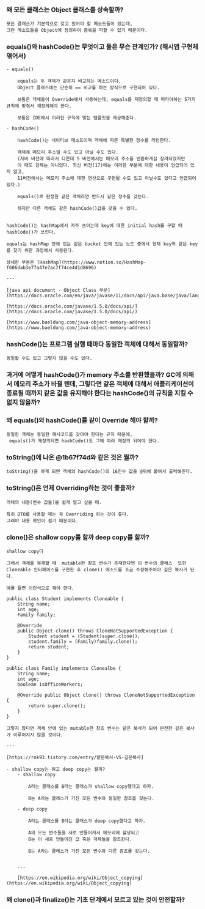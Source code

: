 ### 왜 모든 클래스는 Object 클래스를 상속할까?
    
    모든 클래스가 기본적으로 갖고 있어야 할 메소드들이 있는데,
    그런 메소드들을 Object에 정의하여 중복을 피할 수 있기 때문이다.
    
### equals()와 hashCode()는 무엇이고 둘은 무슨 관계인가? (해시맵 구현체 엮어서)
    - equals()
        
        equals는 두 객체가 같은지 비교하는 메소드이다. 
        Object 클래스에는 단순히 == 비교를 하는 방식으로 구현되어 있다.
        
        보통은 객체들이 Override해서 사용하는데, equals를 재정의할 때 따라야하는 5가지 규칙에 맞춰서 재정의해야 한다.
        
        보통은 IDE에서 이러한 규칙에 맞는 템플릿을 제공해준다.
        
    - hashCode()
        
        hashCode()는 네이티브 메소드이며 객체에 따른 특별한 정수를 리턴한다.
        
        객체에 메모리 주소일 수도 있고 아닐 수도 있다.
        (자바 버전에 따라서 다른데 5 버전에서는 메모리 주소를 반환하게끔 장려되었지만 
        이 때도 강제는 아니었다. 최신 버전(17)에는 이러한 부분에 대한 내용이 언급되어 있지 않고,
        11버전에서는 메모리 주소에 대한 연산으로 구현될 수도 있고 아닐수도 있다고 언급되어 있다.)
        
        equals()로 판정한 같은 객체라면 반드시 같은 정수를 갖는다.
        
        하지만 다른 객체도 같은 hashCode()값을 갖을 수 있다.
        
    
    hashCode()는 hashMap에서 자주 쓰이는데 key에 대한 initial hash를 구할 때 hashCode()가 쓰인다.
    
    equals는 hashMap 안에 있는 같은 bucket 안에 있는 노드 중에서 현재 key와 같은 key를 찾기 위한 과정에서 사용된다. 
    
    상세한 부분은 [HashMap](https://www.notion.so/HashMap-f606dab3e77a47e7ac7f74ce4d1d8696) 
    
    ---
    
    [java api document - Object Class 부분](https://docs.oracle.com/en/java/javase/11/docs/api/java.base/java/lang/Object.html#hashCode())
    
    [https://docs.oracle.com/javase/1.5.0/docs/api/](https://docs.oracle.com/javase/1.5.0/docs/api/)
    
    [https://www.baeldung.com/java-object-memory-address](https://www.baeldung.com/java-object-memory-address)
    
### hashCode()는 프로그램 실행 때마다 동일한 객체에 대해서 동일할까?
    
    동일할 수도 있고 그렇지 않을 수도 있다.
    
### 과거에 어떻게 hashCode()가 memory 주소를 반환했을까? GC에 의해서 메모리 주소가 바뀔 텐데, 그렇다면 같은 객체에 대해서 애플리케이션이 종료될 때까지 같은 값을 유지해야 한다는 hashCode()의 규칙을 지킬 수 없지 않을까?
### 왜 equals()와 hashCode()를 같이 Override 해야 할까?
    
    동일한 객체는 동일한 해시코드를 갖아야 한다는 규칙 때문에,
     equals()가 재정의되면 hashCode()도 그에 따라 재정의 되어야 한다.
    
### toString()에 나온 @1b67f74d와 같은 것은 뭘까?
    
    toString()을 하게 되면 객체의 hashCode()의 16진수 값을 @뒤에 붙여서 출력해준다.
    
### toString()은 언제 Overriding하는 것이 좋을까?
    
    객체의 내용(변수 값들)을 쉽게 알고 싶을 때.
    
    특히 DTO를 사용할 때는 꼭 Overriding 하는 것이 좋다.
    그래야 내용 확인이 쉽기 때문이다.
    
### clone()은 shallow copy를 할까 deep copy를 할까?
    
    shallow copy다 
    
    그래서 객체를 복제할 때  mutable한 참조 변수가 존재한다면 이 변수의 클래스  또한 Cloneable 인터페이스를 구현한 후 clone() 메소드를 조금 수정해주어야 깊은 복사가 된다.
    
    예를 들면 이런식으로 해야 한다.
    
    public class Student implements Cloneable { 
    	String name; 
    	int age; 
    	Family family; 
    
    	@Override 
    	public Object clone() throws CloneNotSupportedException { 
    		Student student = (Student)super.clone(); 
    		student.family = (Family)family.clone(); 
    		return student; 
    	} 
    }
    
    public class Family implements Clonealbe { 
    	String name; 
    	int age; 
    	boolean isOfficeWorkers;
     
    	@Override public Object clone() throws CloneNotSupportedException { 
    		return super.clone(); 
    	} 
    }
    
    그렇지 않다면 객체 안에 있는 mutable한 참조 변수는 얕은 복사가 되어 완전한 깊은 복사가 이루어지지 않을 것이다. 
    
    ---
    
    [https://rok93.tistory.com/entry/얕은복사-VS-깊은복사]
    
    - shallow copy는 뭐고 deep copy는 뭘까?
        - shallow copy
            
            A라는 클래스를 B라는 클래스가 shallow copy했다고 하자.
            
            B는 A라는 클래스가 가진 모든 변수와 동일한 참조를 갖는다.
            
        - deep copy
            
            A라는 클래스를 B라는 클래스가 deep copy했다고 하자.
            
            A의 모든 변수들을 새로 만들어져서 메모리에 할당되고
            B는 이 새로 만들어진 값 혹은 객체들을 참조한다.
            
            B는 A라는 클래스가 가진 모든 변수와 다른 참조를 갖는다.
            
        
        ---
        
        [https://en.wikipedia.org/wiki/Object_copying](https://en.wikipedia.org/wiki/Object_copying)
        
### 왜 clone()과 finalize()는 기초 단계에서 모르고 있는 것이 안전할까?